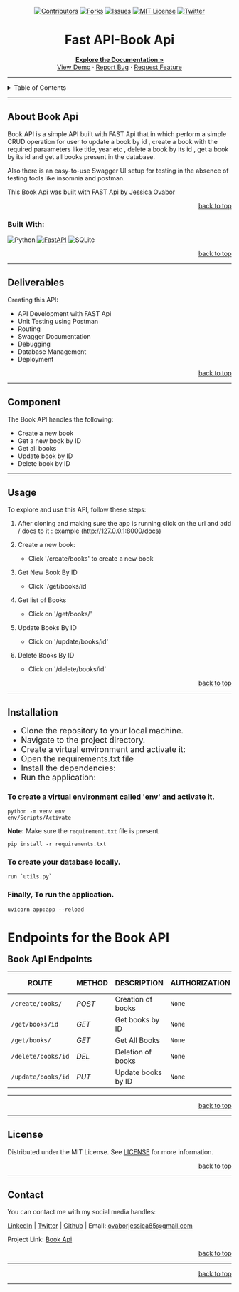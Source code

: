 <!-- Back to Top Navigation Anchor -->
<a name="readme-top"></a>

<!-- Project Shields -->
<div align="center">

  [![Contributors][contributors-shield]][contributors-url]
  [![Forks][forks-shield]][forks-url]
  [![Issues][issues-shield]][issues-url]
  [![MIT License][license-shield]][license-url]
  [![Twitter][twitter-shield]][twitter-url]
</div>

<!-- Project Name -->
<div align="center">
  <h1>Fast API-Book Api</h1>
</div>

<div>
  <p align="center">
    <a href="https://github.com/Jessica-ovabor
/book-api#readme"><strong>Explore the Documentation »</strong></a>
    <br />
    <a href="https://github.com/Jessica-ovabor
/JessiSchool/blob/main/images/student_api_full_page.png">View Demo</a>
    ·
    <a href="https://github.com//Jessica-ovabor
/book-api/issues">Report Bug</a>
    ·
    <a href="https://github.com/Jessica-ovabor
/book-api/issues">Request Feature</a>
  </p>
</div>

---

<!-- Table of Contents -->
<details>
  <summary>Table of Contents</summary>
  <ol>
    <li>
      <a href="#about-book-api">About Book API</a>
      <ul>
        <li><a href="#built-with">Built With</a></li>
        <li><a href="#deliverables">Deliverables</a></li>
      </ul>
    </li>

  </ol>
  <p align="right"><a href="#readme-top">back to top</a></p>
</details>

---

<!-- About the Project -->
## About Book Api

Book API is a simple API built with FAST Api that in which perform a simple CRUD operation for user to update a book by id , create a book with the required paraameters like title, year etc , delete a book by its id , get a book by its id and get all books present in the database.

Also there is an easy-to-use Swagger UI setup for testing in the absence of testing tools like insomnia and postman.


This Book Api was built with FAST Api by <a href="https://www.github.com/Jessica-ovabor">Jessica Ovabor</a> 
<p align="right"><a href="#readme-top">back to top</a></p>

### Built With:

![Python][python]
[![FastAPI](https://img.shields.io/badge/FastAPI-005571?style=flat&logo=fastapi&logoColor=white)](https://fastapi.tiangolo.com/)
![SQLite][sqlite]


<p align="right"><a href="#readme-top">back to top</a></p>

---
<!-- Lessons from the Project -->
## Deliverables

Creating this API:
* API Development with FAST Api
* Unit Testing using Postman
* Routing
* Swagger Documentation
* Debugging
* Database Management
* Deployment

<p align="right"><a href="#readme-top">back to top</a></p>

---
<!-- What the API can do -->
## Component

The Book API handles the following:
* Create a new book
* Get a new book by ID
* Get all books
* Update book by ID
* Delete book by ID



---

<!-- GETTING STARTED -->
## Usage

To explore and use this API, follow these steps:

1. After cloning and making sure the app is running click on the url and add / docs to it : example (http://127.0.0.1:8000/docs)

2. Create a new book:
   - Click '/create/books' to create a new book
3. Get New Book By ID
   -  Click '/get/books/id
4. Get list of Books
   - Click on '/get/books/'
5. Update Books By ID
   - Click on '/update/books/id'
6.  Delete Books By ID
    - Click on '/delete/books/id'

  

<p align="right"><a href="#readme-top">back to top</a></p>

---

<!-- Installing this app on your machine locally -->
## Installation

<div></div>
<ul style="font-size:18px;">
    <li>Clone the repository to your local machine.</li>
    <li>Navigate to the project directory.</li>
    <li>Create a virtual environment and activate it:</li>
    <li>Open the requirements.txt file</li>
    <li>Install the dependencies:</li>
    <li>Run the application:</li>
</ul>

### To create a virtual environment called 'env' and activate it.

```console
python -m venv env
env/Scripts/Activate
```

**Note:** Make sure the `requirement.txt` file is present

```console
pip install -r requirements.txt
```

### To create your database locally.

```console
run `utils.py` 

```

### Finally, To run the application.

```console
uvicorn app:app --reload 
```

# Endpoints for the Book  API

<div style="margin-top:8px; margin-bottom:10px; font-size:20px; font-weight:bold;">Book Api Endpoints</div>
<!-- Tables for routing in each models -->

| ROUTE                          | METHOD | DESCRIPTION                                   | AUTHORIZATION          | USER TYPE |
|--------------------------------| ------ |-----------------------------------------------|------------------------|-----------|
| `/create/books/`               | _POST_ |  Creation of books                            |     `None`             | Any       |
| `/get/books/id`                | _GET_  |  Get books by ID                              |    `None`              | Any       |
| `/get/books/  `                | _GET_  |  Get All Books                                |    `None`              | Any       |  
| `/delete/books/id`             | _DEL_  |  Deletion of books                            |     `None`             | Any       |
| `/update/books/id`             | _PUT_  |  Update books by ID                           |    `None`              | Any       |






---



<p align="right"><a href="#readme-top">back to top</a></p>

---

<!-- License -->
## License

Distributed under the MIT License. See <a href="https://github.com/Jessica-ovabor/book-apiblob/main/LICENSE">LICENSE</a> for more information.

<p align="right"><a href="#readme-top">back to top</a></p>

---

<!-- Contact -->
## Contact

You can contact me with my social media handles:

[LinkedIn](https://www.linkedin.com/in/jovabor) | [Twitter](https://twitter.com/jovabor) | [Github](https://github.com/Jessica-ovabor) | Email: ovaborjessica85@gmail.com

Project Link: [Book Api](https://github.com/Jessica-ovabor/book-api)

<p align="right"><a href="#readme-top">back to top</a></p>

---



<p align="right"><a href="#readme-top">back to top</a></p>

---

<!-- Markdown Links & Images -->
[contributors-shield]: https://img.shields.io/github/contributors/Oluwatemmy/Student-Management-API.svg?style=for-the-badge
[contributors-url]: https://github.com/Oluwatemmy/Student-Management-API/graphs/contributors
[forks-shield]: https://img.shields.io/github/forks/Oluwatemmy/Student-Management-API.svg?style=for-the-badge
[forks-url]: https://github.com/Oluwatemmy/Student-Management-API/network/members
[issues-shield]: https://img.shields.io/github/issues/Jessica-ovabor/JessiSchool.svg?style=for-the-badge
[issues-url]: https://github.com/Jessica-ovabor/BOOK-API/issues
[license-shield]: https://img.shields.io/github/license/Jessica-ovabor/JessiSchool.svg?style=for-the-badge
[license-url]: https://github.com/Jessica-ovabor/JessiSchool-API/blob/main/LICENSE
[twitter-shield]: https://img.shields.io/badge/-@jovabor-1ca0f1?style=for-the-badge&logo=twitter&logoColor=white&link=https://twitter.com/ze_austin
[twitter-url]: https://twitter.com/jovabor

[python]: https://img.shields.io/badge/python-3670A0?style=for-the-badge&logo=python&logoColor=ffdd54



[sqlite]: https://img.shields.io/badge/sqlite-%2307405e.svg?style=for-the-badge&logo=sqlite&logoColor=white!(https://user-images.githubusercontent.com/74324460/226195821-80565e9c-bc4a-450b-8f5f-aa2e4535ba83.png)
